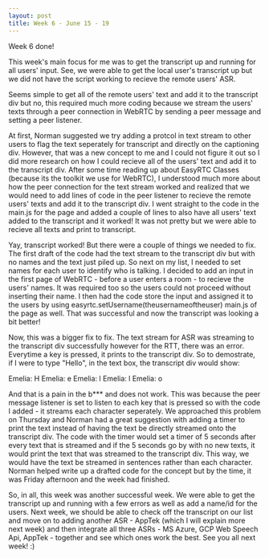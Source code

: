 ```yaml
---
layout: post
title: Week 6 - June 15 - 19
---
```

Week 6 done! 

This week's main focus for me was to get the transcript up and running for all users' input. See, we were able to get the local user's transcript up but we did not have the script working to recieve the remote users' ASR. 

Seems simple to get all of the remote users' text and add it to the transcript div but no, this required much more coding because we stream the users' texts through a peer connection in WebRTC by sending a peer message and setting a peer listener. 

At first, Norman suggested we try adding a protcol in text stream to other users to flag the text seperately for transcript and directly on the captioning div. However, that was a new concept to me and I could not figure it out so I did more research on how I could recieve all of the users' text and add it to the transcript div. After some time reading up about EasyRTC Classes (because its the toolkit we use for WebRTC), I understood much more about how the peer connection for the text stream worked and realized that we would need to add lines of code in the peer listener to recieve the remote users' texts and add it to the transcript div. I went straight to the code in the main.js for the page and added a couple of lines to also have all users' text added to the transcript and it worked! It was not pretty but we were able to recieve all texts and print to transcript. 

Yay, transcript worked! But there were a couple of things we needed to fix. The first draft of the code had the text stream to the transcript div but with no names and the text just piled up. So next on my list, I needed to set names for each user to identify who is talking. I decided to add an input in the first page of WebRTC - before a user enters a room - to recieve the users' names. It was required too so the users could not proceed without inserting their name. I then had the code store the input and assigned it to the users by using easyrtc.setUsername(theusernameoftheuser) main.js of the page as well. That was successful and now the transcript was looking a bit better!

Now, this was a bigger fix to fix. The text stream for ASR was streaming to the transcript div successfully however for the RTT, there was an error. Everytime a key is pressed, it prints to the transcript div. So to demostrate, if I were to type "Hello", in the text box, the transcript div would show:

Emelia: H
Emelia: e
Emelia: l
Emelia: l
Emelia: o

And that is a pain in the b*** and does not work. This was because the peer message listener is set to listen to each key that is pressed so with the code I added - it streams each character seperately. We approached this problem on Thursday and Norman had a great suggestion with adding a timer to print the text instead of having the text be directly streamed onto the transcript div. The code with the timer would set a timer of 5 seconds after every text that is streamed and if the 5 seconds go by with no new texts, it would print the text that was streamed to the transcript div. This way, we would have the text be streamed in sentences rather than each character. Norman helped write up a drafted code for the concept but by the time, it was Friday afternoon and the week had finished. 

So, in all, this week was another successful week. We were able to get the transcript up and running with a few errors as well as add a name/id for the users. Next week, we should be able to check off the transcript on our list and move on to adding another ASR - AppTek (which I will explain more next week) and then integrate all three ASRs - MS Azure, GCP Web Speech Api, AppTek - together and see which ones work the best. See you all next week! :) 
